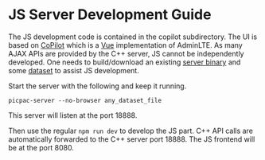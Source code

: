 JS Server Development Guide
============================

The JS development code is contained in the
copilot subdirectory.  The UI is based on
[CoPilot](https://github.com/misterGF/CoPilot)
which is a [Vue](https://vuejs.org/)
implementation of AdminLTE.
As many AJAX APIs are
provided by the C++ server, JS cannot be
independently developed.  One needs to
build/download an existing [server binary](http://aaalgo.com/picpac/server/picpac-server)
and some [dataset](http://aaalgo.com/picpac/datasets/)
to assist JS development.

Start the server with the following and keep it running.
```
picpac-server --no-browser any_dataset_file
```
This server will listen at the port 18888.

Then use the regular ```npm run dev``` to develop the
JS part.  C++ API calls are automatically forwarded
to the C++ server port 18888.  The JS frontend will be at the port
8080.
